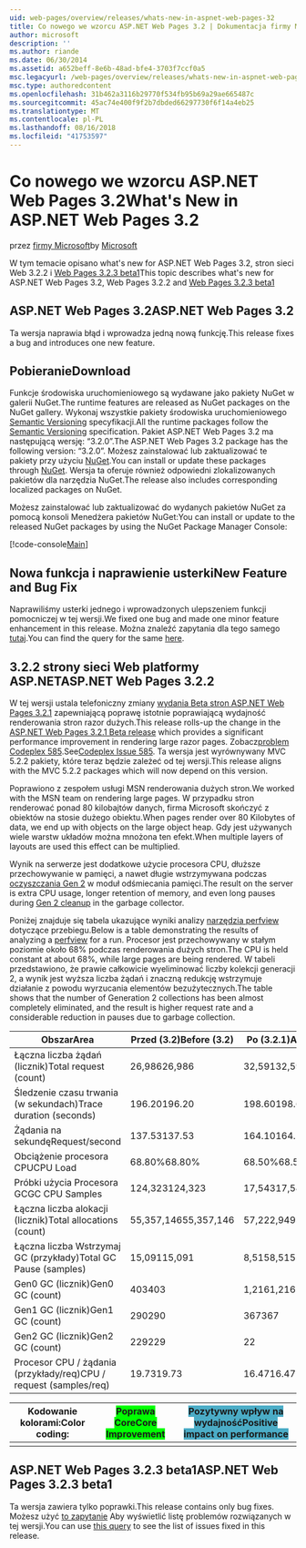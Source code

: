 ```yaml
---
uid: web-pages/overview/releases/whats-new-in-aspnet-web-pages-32
title: Co nowego we wzorcu ASP.NET Web Pages 3.2 | Dokumentacja firmy Microsoft
author: microsoft
description: ''
ms.author: riande
ms.date: 06/30/2014
ms.assetid: a652beff-8e6b-48ad-bfe4-3703f7ccf0a5
msc.legacyurl: /web-pages/overview/releases/whats-new-in-aspnet-web-pages-32
msc.type: authoredcontent
ms.openlocfilehash: 31b462a3116b29770f534fb95b69a29ae665487c
ms.sourcegitcommit: 45ac74e400f9f2b7dbded66297730f6f14a4eb25
ms.translationtype: MT
ms.contentlocale: pl-PL
ms.lasthandoff: 08/16/2018
ms.locfileid: "41753597"
---
```

<a name="whats-new-in-aspnet-web-pages-32"></a><span data-ttu-id="4412b-102">Co nowego we wzorcu ASP.NET Web Pages 3.2</span><span class="sxs-lookup"><span data-stu-id="4412b-102">What's New in ASP.NET Web Pages 3.2</span></span>
====================
<span data-ttu-id="4412b-103">przez [firmy Microsoft](https://github.com/microsoft)</span><span class="sxs-lookup"><span data-stu-id="4412b-103">by [Microsoft](https://github.com/microsoft)</span></span>

<span data-ttu-id="4412b-104">W tym temacie opisano what's new for ASP.NET Web Pages 3.2, stron sieci Web 3.2.2 i [Web Pages 3.2.3 beta1](https://blogs.msdn.com/b/webdev/archive/2014/12/17/asp-net-mvc-5-2-3-web-pages-5-2-3-and-web-api-5-2-3-beta-releases.aspx)</span><span class="sxs-lookup"><span data-stu-id="4412b-104">This topic describes what's new for ASP.NET Web Pages 3.2, Web Pages 3.2.2 and [Web Pages 3.2.3 beta1](https://blogs.msdn.com/b/webdev/archive/2014/12/17/asp-net-mvc-5-2-3-web-pages-5-2-3-and-web-api-5-2-3-beta-releases.aspx)</span></span>

## <a name="aspnet-web-pages-32"></a><span data-ttu-id="4412b-105">ASP.NET Web Pages 3.2</span><span class="sxs-lookup"><span data-stu-id="4412b-105">ASP.NET Web Pages 3.2</span></span>

<span data-ttu-id="4412b-106">Ta wersja naprawia błąd i wprowadza jedną nową funkcję.</span><span class="sxs-lookup"><span data-stu-id="4412b-106">This release fixes a bug and introduces one new feature.</span></span>

## <a name="download"></a><span data-ttu-id="4412b-107">Pobieranie</span><span class="sxs-lookup"><span data-stu-id="4412b-107">Download</span></span>

<span data-ttu-id="4412b-108">Funkcje środowiska uruchomieniowego są wydawane jako pakiety NuGet w galerii NuGet.</span><span class="sxs-lookup"><span data-stu-id="4412b-108">The runtime features are released as NuGet packages on the NuGet gallery.</span></span> <span data-ttu-id="4412b-109">Wykonaj wszystkie pakiety środowiska uruchomieniowego [Semantic Versioning](http://semver.org/) specyfikacji.</span><span class="sxs-lookup"><span data-stu-id="4412b-109">All the runtime packages follow the [Semantic Versioning](http://semver.org/) specification.</span></span> <span data-ttu-id="4412b-110">Pakiet ASP.NET Web Pages 3.2 ma następującą wersję: &ldquo;3.2.0&rdquo;.</span><span class="sxs-lookup"><span data-stu-id="4412b-110">The ASP.NET Web Pages 3.2 package has the following version: &ldquo;3.2.0&rdquo;.</span></span> <span data-ttu-id="4412b-111">Możesz zainstalować lub zaktualizować te pakiety przy użyciu [NuGet](http://www.nuget.org/packages/Microsoft.AspNet.WebPages/).</span><span class="sxs-lookup"><span data-stu-id="4412b-111">You can install or update these packages through [NuGet](http://www.nuget.org/packages/Microsoft.AspNet.WebPages/).</span></span> <span data-ttu-id="4412b-112">Wersja ta oferuje również odpowiedni zlokalizowanych pakietów dla narzędzia NuGet.</span><span class="sxs-lookup"><span data-stu-id="4412b-112">The release also includes corresponding localized packages on NuGet.</span></span>

<span data-ttu-id="4412b-113">Możesz zainstalować lub zaktualizować do wydanych pakietów NuGet za pomocą konsoli Menedżera pakietów NuGet:</span><span class="sxs-lookup"><span data-stu-id="4412b-113">You can install or update to the released NuGet packages by using the NuGet Package Manager Console:</span></span>

[!code-console[Main](whats-new-in-aspnet-web-pages-32/samples/sample1.cmd)]

## <a name="new-feature-and-bug-fix"></a><span data-ttu-id="4412b-114">Nowa funkcja i naprawienie usterki</span><span class="sxs-lookup"><span data-stu-id="4412b-114">New Feature and Bug Fix</span></span>

<span data-ttu-id="4412b-115">Naprawiliśmy usterki jednego i wprowadzonych ulepszeniem funkcji pomocniczej w tej wersji.</span><span class="sxs-lookup"><span data-stu-id="4412b-115">We fixed one bug and made one minor feature enhancement in this release.</span></span> <span data-ttu-id="4412b-116">Można znaleźć zapytania dla tego samego [tutaj](https://aspnetwebstack.codeplex.com/workitem/list/advanced?keyword=&amp;status=Closed&amp;type=All&amp;priority=All&amp;release=v5.2%20RC|v5.2%20RTM&amp;assignedTo=All&amp;component=Web%20Pages%2FRazor&amp;sortField=Id&amp;sortDirection=Descending&amp;page=0&amp;reasonClosed=Fixed).</span><span class="sxs-lookup"><span data-stu-id="4412b-116">You can find the query for the same [here](https://aspnetwebstack.codeplex.com/workitem/list/advanced?keyword=&amp;status=Closed&amp;type=All&amp;priority=All&amp;release=v5.2%20RC|v5.2%20RTM&amp;assignedTo=All&amp;component=Web%20Pages%2FRazor&amp;sortField=Id&amp;sortDirection=Descending&amp;page=0&amp;reasonClosed=Fixed).</span></span>

## <a name="aspnet-web-pages-322"></a><span data-ttu-id="4412b-117">3.2.2 strony sieci Web platformy ASP.NET</span><span class="sxs-lookup"><span data-stu-id="4412b-117">ASP.NET Web Pages 3.2.2</span></span>

<span data-ttu-id="4412b-118">W tej wersji ustala telefoniczny zmiany [wydania Beta stron ASP.NET Web Pages 3.2.1](https://blogs.msdn.com/b/webdev/archive/2014/07/28/announcing-the-beta-release-of-web-pages-3-2-1.aspx) zapewniającą poprawę istotnie poprawiającą wydajność renderowania stron razor dużych.</span><span class="sxs-lookup"><span data-stu-id="4412b-118">This release rolls-up the change in the [ASP.NET Web Pages 3.2.1 Beta release](https://blogs.msdn.com/b/webdev/archive/2014/07/28/announcing-the-beta-release-of-web-pages-3-2-1.aspx) which provides a significant performance improvement in rendering large razor pages.</span></span> <span data-ttu-id="4412b-119">Zobacz[problem Codeplex 585](https://aspnetwebstack.codeplex.com/workitem/585).</span><span class="sxs-lookup"><span data-stu-id="4412b-119">See[Codeplex Issue 585](https://aspnetwebstack.codeplex.com/workitem/585).</span></span> <span data-ttu-id="4412b-120">Ta wersja jest wyrównywany MVC 5.2.2 pakiety, które teraz będzie zależeć od tej wersji.</span><span class="sxs-lookup"><span data-stu-id="4412b-120">This release aligns with the MVC 5.2.2 packages which will now depend on this version.</span></span>

<span data-ttu-id="4412b-121">Poprawiono z zespołem usługi MSN renderowania dużych stron.</span><span class="sxs-lookup"><span data-stu-id="4412b-121">We worked with the MSN team on rendering large pages.</span></span> <span data-ttu-id="4412b-122">W przypadku stron renderować ponad 80 kilobajtów danych, firma Microsoft skończyć z obiektów na stosie dużego obiektu.</span><span class="sxs-lookup"><span data-stu-id="4412b-122">When pages render over 80 Kilobytes of data, we end up with objects on the large object heap.</span></span> <span data-ttu-id="4412b-123">Gdy jest używanych wiele warstw układów można mnożona ten efekt.</span><span class="sxs-lookup"><span data-stu-id="4412b-123">When multiple layers of layouts are used this effect can be multiplied.</span></span>

<span data-ttu-id="4412b-124">Wynik na serwerze jest dodatkowe użycie procesora CPU, dłuższe przechowywanie w pamięci, a nawet długie wstrzymywana podczas [oczyszczania Gen 2](https://msdn.microsoft.com/en-us/library/ms973837.aspx) w moduł odśmiecania pamięci.</span><span class="sxs-lookup"><span data-stu-id="4412b-124">The result on the server is extra CPU usage, longer retention of memory, and even long pauses during [Gen 2 cleanup](https://msdn.microsoft.com/en-us/library/ms973837.aspx) in the garbage collector.</span></span>

<span data-ttu-id="4412b-125">Poniżej znajduje się tabela ukazujące wyniki analizy [narzędzia perfview](https://channel9.msdn.com/Series/PerfView-Tutorial) dotyczące przebiegu.</span><span class="sxs-lookup"><span data-stu-id="4412b-125">Below is a table demonstrating the results of analyzing a [perfview](https://channel9.msdn.com/Series/PerfView-Tutorial) for a run.</span></span> <span data-ttu-id="4412b-126">Procesor jest przechowywany w stałym poziomie około 68% podczas renderowania dużych stron.</span><span class="sxs-lookup"><span data-stu-id="4412b-126">The CPU is held constant at about 68%, while large pages are being rendered.</span></span> <span data-ttu-id="4412b-127">W tabeli przedstawiono, że prawie całkowicie wyeliminować liczby kolekcji generacji 2, a wynik jest wyższa liczba żądań i znaczną redukcję wstrzymuje działanie z powodu wyrzucania elementów bezużytecznych.</span><span class="sxs-lookup"><span data-stu-id="4412b-127">The table shows that the number of Generation 2 collections has been almost completely eliminated, and the result is higher request rate and a considerable reduction in pauses due to garbage collection.</span></span>

| <span data-ttu-id="4412b-128">**Obszar**</span><span class="sxs-lookup"><span data-stu-id="4412b-128">**Area**</span></span> | <span data-ttu-id="4412b-129">**Przed (3.2)**</span><span class="sxs-lookup"><span data-stu-id="4412b-129">**Before (3.2)**</span></span> | <span data-ttu-id="4412b-130">**Po (3.2.1)**</span><span class="sxs-lookup"><span data-stu-id="4412b-130">**After (3.2.1)**</span></span> | <span data-ttu-id="4412b-131">**Delta %**</span><span class="sxs-lookup"><span data-stu-id="4412b-131">**Delta %**</span></span> |
| --- | --- | --- | --- |
| <span data-ttu-id="4412b-132">Łączna liczba żądań (licznik)</span><span class="sxs-lookup"><span data-stu-id="4412b-132">Total request (count)</span></span> | <span data-ttu-id="4412b-133">26,986</span><span class="sxs-lookup"><span data-stu-id="4412b-133">26,986</span></span> | <span data-ttu-id="4412b-134">32,591</span><span class="sxs-lookup"><span data-stu-id="4412b-134">32,591</span></span> | <span data-ttu-id="4412b-135"><font style="background-color: #4bacc6">20.80%</font></span><span class="sxs-lookup"><span data-stu-id="4412b-135"><font style="background-color: #4bacc6">20.80%</font></span></span> |
| <span data-ttu-id="4412b-136">Śledzenie czasu trwania (w sekundach)</span><span class="sxs-lookup"><span data-stu-id="4412b-136">Trace duration (seconds)</span></span> | <span data-ttu-id="4412b-137">196.20</span><span class="sxs-lookup"><span data-stu-id="4412b-137">196.20</span></span> | <span data-ttu-id="4412b-138">198.60</span><span class="sxs-lookup"><span data-stu-id="4412b-138">198.60</span></span> | <span data-ttu-id="4412b-139">1.20%</span><span class="sxs-lookup"><span data-stu-id="4412b-139">1.20%</span></span> |
| <span data-ttu-id="4412b-140">Żądania na sekundę</span><span class="sxs-lookup"><span data-stu-id="4412b-140">Request/second</span></span> | <span data-ttu-id="4412b-141">137.53</span><span class="sxs-lookup"><span data-stu-id="4412b-141">137.53</span></span> | <span data-ttu-id="4412b-142">164.10</span><span class="sxs-lookup"><span data-stu-id="4412b-142">164.10</span></span> | <span data-ttu-id="4412b-143"><font style="background-color: #4bacc6">19.30%</font></span><span class="sxs-lookup"><span data-stu-id="4412b-143"><font style="background-color: #4bacc6">19.30%</font></span></span> |
| <span data-ttu-id="4412b-144">Obciążenie procesora CPU</span><span class="sxs-lookup"><span data-stu-id="4412b-144">CPU Load</span></span> | <span data-ttu-id="4412b-145">68.80%</span><span class="sxs-lookup"><span data-stu-id="4412b-145">68.80%</span></span> | <span data-ttu-id="4412b-146">68.50%</span><span class="sxs-lookup"><span data-stu-id="4412b-146">68.50%</span></span> |  <span data-ttu-id="4412b-147">-0.40%</span><span class="sxs-lookup"><span data-stu-id="4412b-147">-0.40%</span></span> |
| <span data-ttu-id="4412b-148">Próbki użycia Procesora GC</span><span class="sxs-lookup"><span data-stu-id="4412b-148">GC CPU Samples</span></span> | <span data-ttu-id="4412b-149">124,323</span><span class="sxs-lookup"><span data-stu-id="4412b-149">124,323</span></span> | <span data-ttu-id="4412b-150">17,543</span><span class="sxs-lookup"><span data-stu-id="4412b-150">17,543</span></span> | <span data-ttu-id="4412b-151"><font style="background-color: #4bacc6">-85.90%</font></span><span class="sxs-lookup"><span data-stu-id="4412b-151"><font style="background-color: #4bacc6">-85.90%</font></span></span> |
| <span data-ttu-id="4412b-152">Łączna liczba alokacji (licznik)</span><span class="sxs-lookup"><span data-stu-id="4412b-152">Total allocations (count)</span></span> | <span data-ttu-id="4412b-153">55,357,146</span><span class="sxs-lookup"><span data-stu-id="4412b-153">55,357,146</span></span> | <span data-ttu-id="4412b-154">57,222,949</span><span class="sxs-lookup"><span data-stu-id="4412b-154">57,222,949</span></span> | <span data-ttu-id="4412b-155">3.40%</span><span class="sxs-lookup"><span data-stu-id="4412b-155">3.40%</span></span> |
| <span data-ttu-id="4412b-156">Łączna liczba Wstrzymaj GC (przykłady)</span><span class="sxs-lookup"><span data-stu-id="4412b-156">Total GC Pause (samples)</span></span> | <span data-ttu-id="4412b-157">15,091</span><span class="sxs-lookup"><span data-stu-id="4412b-157">15,091</span></span> | <span data-ttu-id="4412b-158">8,515</span><span class="sxs-lookup"><span data-stu-id="4412b-158">8,515</span></span> | <span data-ttu-id="4412b-159"><font style="background-color: #4bacc6">-43.60%</font></span><span class="sxs-lookup"><span data-stu-id="4412b-159"><font style="background-color: #4bacc6">-43.60%</font></span></span> |
| <span data-ttu-id="4412b-160">Gen0 GC (licznik)</span><span class="sxs-lookup"><span data-stu-id="4412b-160">Gen0 GC (count)</span></span> | <span data-ttu-id="4412b-161">403</span><span class="sxs-lookup"><span data-stu-id="4412b-161">403</span></span> | <span data-ttu-id="4412b-162">1,216</span><span class="sxs-lookup"><span data-stu-id="4412b-162">1,216</span></span> | <span data-ttu-id="4412b-163">201.70%</span><span class="sxs-lookup"><span data-stu-id="4412b-163">201.70%</span></span> |
| <span data-ttu-id="4412b-164">Gen1 GC (licznik)</span><span class="sxs-lookup"><span data-stu-id="4412b-164">Gen1 GC (count)</span></span> | <span data-ttu-id="4412b-165">290</span><span class="sxs-lookup"><span data-stu-id="4412b-165">290</span></span> | <span data-ttu-id="4412b-166">367</span><span class="sxs-lookup"><span data-stu-id="4412b-166">367</span></span> | <span data-ttu-id="4412b-167">26.60%</span><span class="sxs-lookup"><span data-stu-id="4412b-167">26.60%</span></span> |
| <span data-ttu-id="4412b-168">Gen2 GC (licznik)</span><span class="sxs-lookup"><span data-stu-id="4412b-168">Gen2 GC (count)</span></span> | <span data-ttu-id="4412b-169">229</span><span class="sxs-lookup"><span data-stu-id="4412b-169">229</span></span> | <span data-ttu-id="4412b-170">2</span><span class="sxs-lookup"><span data-stu-id="4412b-170">2</span></span> | <span data-ttu-id="4412b-171"><font style="background-color: #00ff00">-99.10%</font></span><span class="sxs-lookup"><span data-stu-id="4412b-171"><font style="background-color: #00ff00">-99.10%</font></span></span> |
| <span data-ttu-id="4412b-172">Procesor CPU / żądania (przykłady/req)</span><span class="sxs-lookup"><span data-stu-id="4412b-172">CPU / request (samples/req)</span></span> | <span data-ttu-id="4412b-173">19.73</span><span class="sxs-lookup"><span data-stu-id="4412b-173">19.73</span></span> | <span data-ttu-id="4412b-174">16.47</span><span class="sxs-lookup"><span data-stu-id="4412b-174">16.47</span></span> | <span data-ttu-id="4412b-175">-16.50%</span><span class="sxs-lookup"><span data-stu-id="4412b-175">-16.50%</span></span> |

| <span data-ttu-id="4412b-176">Kodowanie kolorami:</span><span class="sxs-lookup"><span data-stu-id="4412b-176">Color coding:</span></span> | <span data-ttu-id="4412b-177"><font style="background-color: #00ff00">Poprawa Core</font></span><span class="sxs-lookup"><span data-stu-id="4412b-177"><font style="background-color: #00ff00">Core Improvement</font></span></span> | <span data-ttu-id="4412b-178"><font style="background-color: #4bacc6">Pozytywny wpływ na wydajność</font></span><span class="sxs-lookup"><span data-stu-id="4412b-178"><font style="background-color: #4bacc6">Positive impact on performance</font></span></span> |
|---------------|-----------------------------------------------------------------|-------------------------------------------------------------------------------|
|               |                                                                 |                                                                               |

## <a name="aspnet-web-pages-323-beta1"></a><span data-ttu-id="4412b-179">ASP.NET Web Pages 3.2.3 beta1</span><span class="sxs-lookup"><span data-stu-id="4412b-179">ASP.NET Web Pages 3.2.3 beta1</span></span>

<span data-ttu-id="4412b-180">Ta wersja zawiera tylko poprawki.</span><span class="sxs-lookup"><span data-stu-id="4412b-180">This release contains only bug fixes.</span></span> <span data-ttu-id="4412b-181">Możesz użyć [to zapytanie](https://aspnetwebstack.codeplex.com/workitem/list/advanced?keyword=&amp;status=Closed&amp;type=All&amp;priority=All&amp;release=v5.2.3%20Beta&amp;assignedTo=All&amp;component=Web%20Pages%2FRazor&amp;sortField=LastUpdatedDate&amp;sortDirection=Descending&amp;page=0&amp;reasonClosed=Fixed) Aby wyświetlić listę problemów rozwiązanych w tej wersji.</span><span class="sxs-lookup"><span data-stu-id="4412b-181">You can use [this query](https://aspnetwebstack.codeplex.com/workitem/list/advanced?keyword=&amp;status=Closed&amp;type=All&amp;priority=All&amp;release=v5.2.3%20Beta&amp;assignedTo=All&amp;component=Web%20Pages%2FRazor&amp;sortField=LastUpdatedDate&amp;sortDirection=Descending&amp;page=0&amp;reasonClosed=Fixed) to see the list of issues fixed in this release.</span></span>
